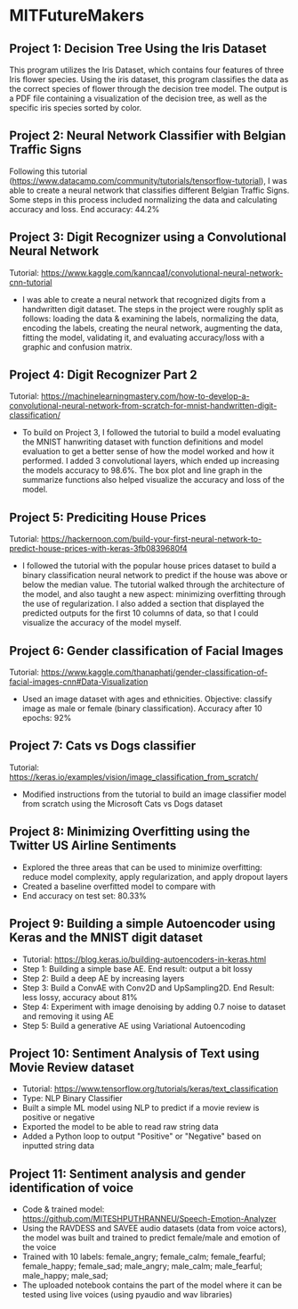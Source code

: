 # MITFutureMakers

## Project 1: Decision Tree Using the Iris Dataset
  This program utilizes the Iris Dataset, which contains four features of three Iris flower species. Using the iris dataset, this program classifies the data as the correct species of flower through the decision tree model. The output is a PDF file containing a visualization of the decision tree, as well as the specific iris species sorted by color. 

## Project 2: Neural Network Classifier with Belgian Traffic Signs
  Following this tutorial (https://www.datacamp.com/community/tutorials/tensorflow-tutorial), I was able to create a neural network that classifies different Belgian Traffic Signs. Some steps in this process included normalizing the data and calculating accuracy and loss. End accuracy: 44.2%
  
## Project 3: Digit Recognizer using a Convolutional Neural Network
Tutorial: https://www.kaggle.com/kanncaa1/convolutional-neural-network-cnn-tutorial
- I was able to create a neural network that recognized digits from a handwritten digit dataset. The steps in the project were roughly split as follows: loading the data & examining the labels, normalizing the data, encoding the labels, creating the neural network, augmenting the data, fitting the model, validating it, and evaluating accuracy/loss with a graphic and confusion matrix.

## Project 4: Digit Recognizer Part 2
Tutorial: https://machinelearningmastery.com/how-to-develop-a-convolutional-neural-network-from-scratch-for-mnist-handwritten-digit-classification/
- To build on Project 3, I followed the tutorial to build a model evaluating the MNIST hanwriting dataset with function definitions and model evaluation to get a better sense of how the model worked and how it performed. I added 3 convolutional layers, which ended up increasing the models accuracy to 98.6%. The box plot and line graph in the summarize functions also helped visualize the accuracy and loss of the model.

## Project 5: Prediciting House Prices
Tutorial: https://hackernoon.com/build-your-first-neural-network-to-predict-house-prices-with-keras-3fb0839680f4
- I followed the tutorial with the popular house prices dataset to build a binary classification neural network to predict if the house was above or below the median value. The tutorial walked through the architecture of the model, and also taught a new aspect: minimizing overfitting through the use of regularization. I also added a section that displayed the predicted outputs for the first 10 columns of data, so that I could visualize the accuracy of the model myself. 

## Project 6: Gender classification of Facial Images
Tutorial: https://www.kaggle.com/thanaphatj/gender-classification-of-facial-images-cnn#Data-Visualization
- Used an image dataset with ages and ethnicities. Objective: classify image as male or female (binary classification). Accuracy after 10 epochs: 92%

## Project 7: Cats vs Dogs classifier
Tutorial: https://keras.io/examples/vision/image_classification_from_scratch/
- Modified instructions from the tutorial to build an image classifier model from scratch using the Microsoft Cats vs Dogs dataset

## Project 8: Minimizing Overfitting using the Twitter US Airline Sentiments
- Explored the three areas that can be used to minimize overfitting: reduce model complexity, apply regularization, and apply dropout layers
- Created a baseline overfitted model to compare with
- End accuracy on test set: 80.33%

## Project 9: Building a simple Autoencoder using Keras and the MNIST digit dataset
- Tutorial: https://blog.keras.io/building-autoencoders-in-keras.html
- Step 1: Building a simple base AE. End result: output a bit lossy
- Step 2: Build a deep AE by increasing layers
- Step 3: Build a ConvAE with Conv2D and UpSampling2D. End Result: less lossy, accuracy about 81%
- Step 4: Experiment with image denoising by adding 0.7 noise to dataset and removing it using AE
- Step 5: Build a generative AE using Variational Autoencoding

## Project 10: Sentiment Analysis of Text using Movie Review dataset
- Tutorial: https://www.tensorflow.org/tutorials/keras/text_classification
- Type: NLP Binary Classifier
- Built a simple ML model using NLP to predict if a movie review is positive or negative
- Exported the model to be able to read raw string data
- Added a Python loop to output "Positive" or "Negative" based on inputted string data

## Project 11: Sentiment analysis and gender identification of voice
- Code & trained model: https://github.com/MITESHPUTHRANNEU/Speech-Emotion-Analyzer
- Using the RAVDESS and SAVEE audio datasets (data from voice actors), the model was built and trained to predict female/male and emotion of the voice
- Trained with 10 labels: 
female_angry; 
female_calm; 
female_fearful; 
female_happy; 
female_sad; 
male_angry; 
male_calm; 
male_fearful; 
male_happy; 
male_sad;
- The uploaded notebook contains the part of the model where it can be tested using live voices (using pyaudio and wav libraries)
  
